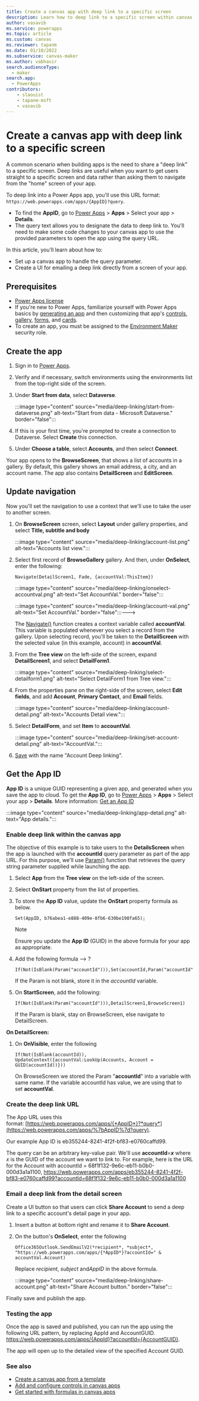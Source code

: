 ```yaml
---
title: Create a canvas app with deep link to a specific screen
description: Learn how to deep link to a specific screen within canvas apps.
author: vasavib
ms.service: powerapps
ms.topic: article
ms.custom: canvas
ms.reviewer: tapanm
ms.date: 01/10/2022
ms.subservice: canvas-maker
ms.author: vabhavir
search.audienceType: 
  - maker
search.app: 
  - PowerApps
contributors:
    - slaouist
    - tapanm-msft
    - vasavib
---
```


# Create a canvas app with deep link to a specific screen

A common scenario when building apps is the need to share a "deep link" to a specific screen. Deep links are useful when you want to get users straight to a specific screen and data rather than asking them to navigate from the "home" screen of your app.

To deep link into a Power Apps app, you'll use this URL format: `https://web.powerapps.com/apps/{AppID}?query`.

- To find the **AppID**, go to [Power Apps](https://make.powerapps.com) > **Apps** > Select your app > **Details**.
- The query text allows you to designate the data to deep link to. You'll need to make some code changes to your canvas app to use the provided parameters to open the app using the query URL.

In this article, you'll learn about how to:

- Set up a canvas app to handle the query parameter.
- Create a UI for emailing a deep link directly from a screen of your app.

## Prerequisites

- [Power Apps license](/power-platform/admin/pricing-billing-skus)
- If you're new to Power Apps, familiarize yourself with Power Apps basics by [generating an app](../get-started-test-drive.md) and then customizing that app's [controls](../add-configure-controls.md), [gallery](../add-gallery.md), [forms](../working-with-forms.md), and [cards](../working-with-cards.md).
- To create an app, you must be assigned to the [Environment Maker](/power-platform/admin/database-security) security role.

## Create the app

1. Sign in to [Power Apps](https://make.powerapps.com).

1. Verify and if necessary, switch environments using the environments list from the top-right side of the screen.

1. Under **Start from data**, select **Dataverse**.

    :::image type="content" source="media/deep-linking/start-from-dataverse.png" alt-text="Start from data - Microsoft Dataverse." border="false":::

1. If this is your first time, you're prompted to create a connection to Dataverse. Select **Create** this connection.

1. Under **Choose a table**, select **Accounts**, and then select **Connect**.

Your app opens to the **BrowseScreen**, that shows a list of accounts in a gallery. By default, this gallery shows an email address, a city, and an account name. The app also contains **DetailScreen** and **EditScreen**.

## Update navigation

Now you'll set the navigation to use a context that we'll use to take the user to another screen.

1. On **BrowseScreen** screen, select **Layout** under gallery properties, and select **Title, subtitle and body**

    :::image type="content" source="media/deep-linking/account-list.png" alt-text="Accounts list view.":::

1. Select first record of **BrowseGallery** gallery. And then, under **OnSelect**, enter the following:

    ```powerapps-dot
    Navigate(DetailScreen1, Fade, {accountVal:ThisItem})
    ```

    :::image type="content" source="media/deep-linking/onselect-accountval.png" alt-text="Set AccountVal." border="false":::

    <!--->:::image type="content" source="media/deep-linking/account-val.png" alt-text="Set AccountVal." border="false":::--->

    The [Navigate()](../functions/function-navigate.md) function creates a context variable called **accountVal**. This variable is populated whenever you select a record from the gallery. Upon selecting record, you'll be taken to the **DetailScreen** with the selected value (in this example, account) in **accountVal**.

1. From the **Tree view** on the left-side of the screen, expand **DetailScreen1**, and select **DetailForm1**.

    :::image type="content" source="media/deep-linking/select-detailform1.png" alt-text="Select DetailForm1 from Tree view.":::

1. From the properties pane on the right-side of the screen, select **Edit fields**, and add **Account**, **Primary Contact**, and **Email** fields.

    :::image type="content" source="media/deep-linking/account-detail.png" alt-text="Accounts Detail view.":::

1. Select **DetailForm**, and set **Item** to **accountVal**.

    :::image type="content" source="media/deep-linking/set-account-detail.png" alt-text="AccountVal.":::

1. [Save](../save-publish-app.md#save-changes-to-an-app) with the name "Account Deep linking".

## Get the App ID

**App ID** is a unique GUID representing a given app, and generated when you save the app to cloud. To get the **App ID**, go to [Power Apps](https://make.powerapps.com) > **Apps** > Select your app > **Details**. More information: [Get an App ID](../get-sessionid.md#get-an-app-id)

  :::image type="content" source="media/deep-linking/app-detail.png" alt-text="App details.":::

### Enable deep link within the canvas app

The objective of this example is to take users to the **DetailsScreen** when the app is launched with the **accountId** query parameter as part of the app URL. For this purpose, we'll use [Param()](../functions/function-param.md) function that retrieves the query string parameter supplied while launching the app.

1. Select **App** from the **Tree view** on the left-side of the screen.

1. Select **OnStart** property from the list of properties.

1. To store the **App ID** value, update the **OnStart** property formula as below.

    ```powerapps-dot
    Set(AppID, b76abea1-e888-409e-8fb6-630be198fa65);
    ```

    > [!NOTE]
    > Ensure you update the **App ID** (GUID) in the above formula for your app as appropriate.

2. Add the following formula --> ?

    ```powerapps-dot
    If(Not(IsBlank(Param("accountId"))),Set(accountId,Param("accountId")));
    ```

    If the Param is not blank, store it in the *accountId* variable.

3.  On **StartScreen**, add the following:

    ```powerapps-dot
    If(Not(IsBlank(Param("accountId"))),DetailScreen1,BrowseScreen1)
    ```

    If the Param is blank, stay on BrowseScreen, else navigate to DetailScreen.

**On DetailScreen:**

1.  On **OnVisible**, enter the following

    ```powerapps-dot
    If(Not(IsBlank(accountId)), UpdateContext({accountVal:LookUp(Accounts, Account = GUID(accountId))}))
    ```

    On BrowseScreen we stored the Param "**accountId**" into a variable with same name. If the variable accountId has value, we are using that to set **accountVal**.

### Create the deep link URL

The App URL uses this format: [https://web.powerapps.com/apps/{*AppID*}?*query*](https://web.powerapps.com/apps/%7bAppID%7d?query).

Our example App ID is eb355244-8241-4f2f-bf83-e0760caffd99.

The query can be an arbitrary key-value pair. We'll use **accountId**=***x*** where *x* is the GUID of the account we want to link to. For example, here is the URL for the Account with accountId = 68f1f132-9e6c-eb11-b0b0-000d3a1a1100, https://web.powerapps.com/apps/eb355244-8241-4f2f-bf83-e0760caffd99?accountId=68f1f132-9e6c-eb11-b0b0-000d3a1a1100

### Email a deep link from the detail screen

Create a UI button so that users can click **Share Account** to send a deep link to a specific account's detail page in your app.

1.  Insert a button at bottom right and rename it to **Share Account**.

2.  On the button's **OnSelect**, enter the following

    ```powerapps-dot
    Office365Outlook.SendEmailV2(*recipient*, *subject*, "https://web.powerapps.com/apps/{*AppID*}?accountId=" & accountVal.Account)
    ```

    Replace *recipient*, *subject* and*AppID* in the above formula.

    :::image type="content" source="media/deep-linking/share-account.png" alt-text="Share Account button." border="false":::

Finally save and publish the app.

### Testing the app

Once the app is saved and published, you can run the app using the following URL pattern, by replacing AppId and AccountGUID. https://web.powerapps.com/apps/{AppId}?accountId={AccountGUID}.

The app will open up to the detailed view of the specified Account GUID.

### See also

- [Create a canvas app from a template](../get-started-test-drive.md)
- [Add and configure controls in canvas apps](../add-configure-controls.md)
- [Get started with formulas in canvas apps](../working-with-formulas.md)

